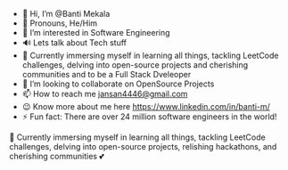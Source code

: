 - 👋 Hi, I’m @Banti Mekala
- 🤩 Pronouns, He/Him
- 👀 I’m interested in Software Engineering
- 🔊 Lets talk about Tech stuff
- 🔭 Currently immersing myself in learning all things, tackling LeetCode challenges, delving into open-source projects and cherishing communities and to be a Full Stack Dveleoper
- 💞️ I’m looking to collaborate on OpenSource Projects
- 📫 How to reach me jansan4446@gmail.com
- 😉 Know more about me here https://www.linkedin.com/in/banti-m/
- ⚡ Fun fact: There are over 24 million software engineers in the world!



🔭 Currently immersing myself in learning all things, tackling LeetCode challenges, delving into open-source projects, relishing hackathons, and cherishing communities 💕



<!---
Banti4446/Banti4446 is a ✨ special ✨ repository because its `README.md` (this file) appears on your GitHub profile.
You can click the Preview link to take a look at your changes.
--->
